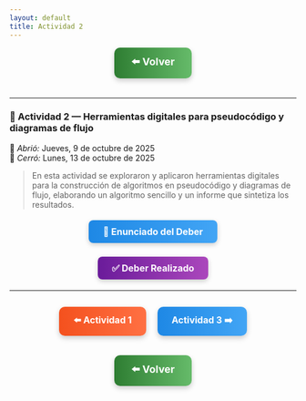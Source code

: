 ```yaml
---
layout: default
title: Actividad 2
---
```


<div align="center">

<!-- Botón para volver al índice -->
<a href="../Unidad1" style="
    background: linear-gradient(90deg, #2E7D32, #66BB6A);
    color: white;
    padding: 12px 30px;
    text-decoration: none;
    font-size: 18px;
    font-weight: bold;
    border-radius: 10px;
    box-shadow: 0 4px 10px rgba(0,0,0,0.2);
    display: inline-block;
    margin-bottom: 20px;
">
⬅️ Volver
</a>

</div>

---

### 📝 Actividad 2 — Herramientas digitales para pseudocódigo y diagramas de flujo

📅 *Abrió:* Jueves, 9 de octubre de 2025  
📅 *Cerró:* Lunes, 13 de octubre de 2025  

> En esta actividad se exploraron y aplicaron herramientas digitales para la construcción de algoritmos en pseudocódigo y diagramas de flujo, elaborando un algoritmo sencillo y un informe que sintetiza los resultados.

<div align="center">

<!-- Botón al enunciado del deber -->
<a href="https://drive.google.com/file/d/1YTOy4WkhGDh2lEshDxoF9-8j81yGnG5p/view?usp=sharing" style="
    background: linear-gradient(90deg, #1E88E5, #42A5F5);
    color: white;
    padding: 10px 25px;
    text-decoration: none;
    font-size: 16px;
    font-weight: bold;
    border-radius: 8px;
    box-shadow: 0 3px 8px rgba(0,0,0,0.2);
    display: inline-block;
    margin: 5px 5px;
">
📄 Enunciado del Deber
</a>

<!-- Botón a tu entrega -->
<a href="https://drive.google.com/file/d/1zorfKlN3DDEbHMf8mRzucPNirVF5QG0d/view?usp=sharing" style="
    background: linear-gradient(90deg, #6A1B9A, #AB47BC);
    color: white;
    padding: 10px 25px;
    text-decoration: none;
    font-size: 16px;
    font-weight: bold;
    border-radius: 8px;
    box-shadow: 0 3px 8px rgba(0,0,0,0.2);
    display: inline-block;
    margin: 5px 5px;
">
✅ Deber Realizado
</a>

</div>

---

<div align="center" style="display: flex; justify-content: center; gap: 20px; flex-wrap: wrap; margin-bottom: 20px;">

<!-- Botón Clase anterior -->
<a href="./primer_acercamiento" style="
    background: linear-gradient(90deg, #F4511E, #FF7043);
    color: white;
    padding: 12px 25px;
    text-decoration: none;
    font-size: 16px;
    font-weight: bold;
    border-radius: 10px;
    box-shadow: 0 4px 10px rgba(0,0,0,0.2);
    display: inline-block;
">
⬅️ Actividad 1
</a>

<!-- Botón Clase siguiente -->
<a href="./instalacion_lenguajes" style="
    background: linear-gradient(90deg, #1E88E5, #42A5F5);
    color: white;
    padding: 12px 25px;
    text-decoration: none;
    font-size: 16px;
    font-weight: bold;
    border-radius: 10px;
    box-shadow: 0 4px 10px rgba(0,0,0,0.2);
    display: inline-block;
">
Actividad 3 ➡️
</a>

</div>

<div align="center">

<!-- Botón para volver al índice -->
<a href="../Unidad1" style="
    background: linear-gradient(90deg, #2E7D32, #66BB6A);
    color: white;
    padding: 12px 30px;
    text-decoration: none;
    font-size: 18px;
    font-weight: bold;
    border-radius: 10px;
    box-shadow: 0 4px 10px rgba(0,0,0,0.2);
    display: inline-block;
    margin-bottom: 20px;
">
⬅️ Volver
</a>

</div>

